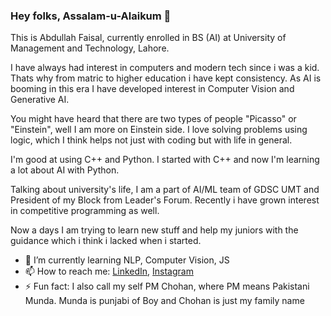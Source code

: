 ### Hey folks, Assalam-u-Alaikum 👋

This is Abdullah Faisal, currently enrolled in BS (AI) at University of Management and Technology, Lahore.

I have always had interest in computers and modern tech since i was a kid. Thats why from matric to higher education i have kept consistency. As AI is booming in this era I have developed interest in Computer Vision and Generative AI.

You might have heard that there are two types of people "Picasso" or "Einstein", well I am more on Einstein side. I love solving problems using logic, which I think helps not just with coding but with life in general.

I'm good at using C++ and Python. I started with C++ and now I'm learning a lot about AI with Python.

Talking about university's life, I am a part of AI/ML team of GDSC UMT and President of my Block from Leader's Forum.
Recently i have grown interest in competitive programming as well.

Now a days I am trying to learn new stuff and help my juniors with the guidance which i think i lacked when i started.

- 🌱 I’m currently learning NLP, Computer Vision, JS
- 📫 How to reach me: [LinkedIn](linkedin.com/in/abdullahfaisal9), [Instagram](instagram.com/abdullah.pptx/)
- ⚡ Fun fact: I also call my self PM Chohan, where PM means Pakistani Munda. Munda is punjabi of Boy and Chohan is just my family name
